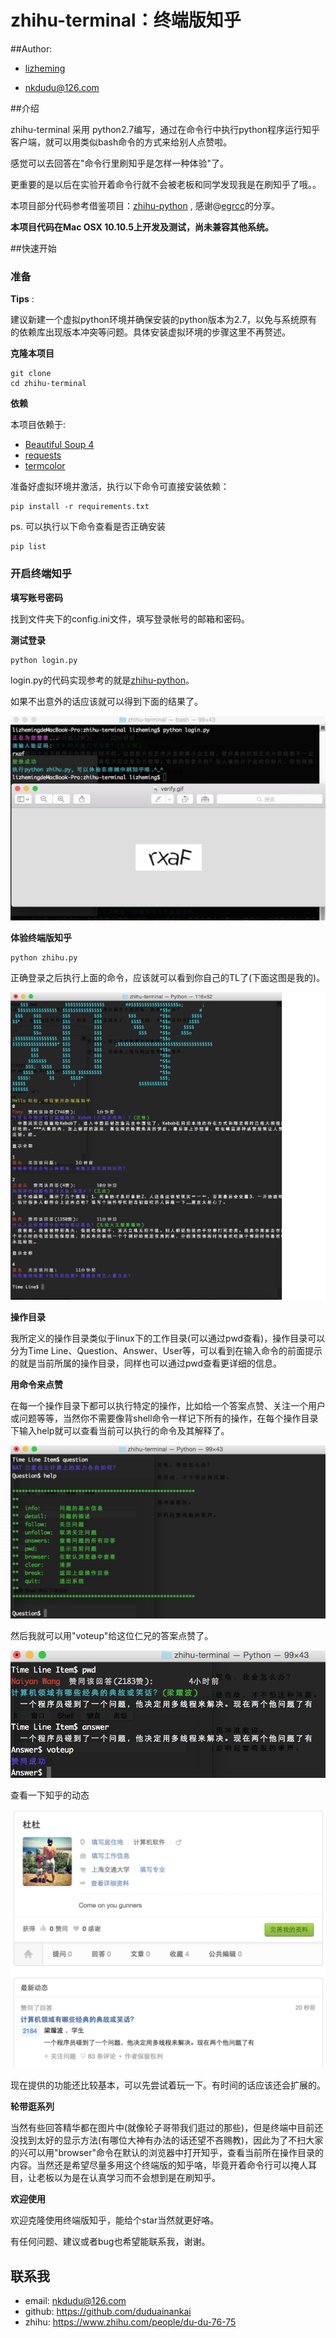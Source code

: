 zhihu-terminal：终端版知乎
===============================

##Author:

* [lizheming](http://lizheming.top)

* <nkdudu@126.com>

##介绍

zhihu-terminal 采用 python2.7编写，通过在命令行中执行python程序运行知乎客户端，就可以用类似bash命令的方式来给别人点赞啦。

感觉可以去回答在"命令行里刷知乎是怎样一种体验"了。

更重要的是以后在实验开着命令行就不会被老板和同学发现我是在刷知乎了哦。。

本项目部分代码参考借鉴项目：[zhihu-python](<https://github.com/egrcc/zhihu-python>) , 感谢@[egrcc](https://github.com/egrcc)的分享。


**本项目代码在Mac OSX 10.10.5上开发及测试，尚未兼容其他系统。**

##快速开始

### 准备

**Tips** :

建议新建一个虚拟python环境并确保安装的python版本为2.7，以免与系统原有的依赖库出现版本冲突等问题。具体安装虚拟环境的步骤这里不再赘述。


**克隆本项目**

	git clone 
	cd zhihu-terminal


**依赖**

本项目依赖于:

* [Beautiful Soup 4](http://www.crummy.com/software/BeautifulSoup/)
* [requests](https://github.com/kennethreitz/requests)
* [termcolor](https://pypi.python.org/pypi/termcolor)

准备好虚拟环境并激活，执行以下命令可直接安装依赖：


	pip install -r requirements.txt
  
  
ps. 可以执行以下命令查看是否正确安装


	pip list

  
 
### 开启终端知乎


**填写账号密码**
 
找到文件夹下的config.ini文件，填写登录帐号的邮箱和密码。

**测试登录**

	python login.py
  
login.py的代码实现参考的就是[zhihu-python](https://github.com/egrcc/zhihu-python)。

如果不出意外的话应该就可以得到下面的结果了。

![](/img/login.png)

**体验终端版知乎**


	python zhihu.py
  
正确登录之后执行上面的命令，应该就可以看到你自己的TL了(下面这图是我的)。

![](/img/TimeLine.png)

**操作目录**

我所定义的操作目录类似于linux下的工作目录(可以通过pwd查看)，操作目录可以分为Time Line、Question、Answer、User等，可以看到在输入命令的前面提示的就是当前所属的操作目录，同样也可以通过pwd查看更详细的信息。

**用命令来点赞**

在每一个操作目录下都可以执行特定的操作，比如给一个答案点赞、关注一个用户或问题等等，当然你不需要像背shell命令一样记下所有的操作，在每个操作目录下输入help就可以查看当前可以执行的命令及其解释了。

![](/img/help.png)

然后我就可以用"voteup"给这位仁兄的答案点赞了。

![](/img/zan.png)

查看一下知乎的动态 

![](/img/zhihu.png)

现在提供的功能还比较基本，可以先尝试着玩一下。有时间的话应该还会扩展的。

**轮带逛系列**

当然有些回答精华都在图片中(就像轮子哥带我们逛过的那些)，但是终端中目前还没找到太好的显示方法(有哪位大神有办法的话还望不吝赐教)，因此为了不扫大家的兴可以用"browser"命令在默认的浏览器中打开知乎，查看当前所在操作目录的内容。当然还是希望尽量多用这个终端版的知乎咯，毕竟开着命令行可以掩人耳目，让老板以为是在认真学习而不会想到是在刷知乎。

**欢迎使用**

欢迎克隆使用终端版知乎，能给个star当然就更好咯。

有任何问题、建议或者bug也希望能联系我，谢谢。

联系我
----------

- email: nkdudu@126.com
- github: https://github.com/duduainankai
- zhihu: https://www.zhihu.com/people/du-du-76-75
